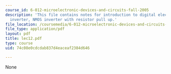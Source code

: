 ```yaml
---
course_id: 6-012-microelectronic-devices-and-circuits-fall-2005
description: 'This file contains notes for introduction to digital electronics: the
  inverter, NMOS inverter with resistor pull up.'
file_location: /coursemedia/6-012-microelectronic-devices-and-circuits-fall-2005/74c08e0cdcdab837d4eaceaf2384d646_lec12.pdf
file_type: application/pdf
layout: pdf
title: lec12.pdf
type: course
uid: 74c08e0cdcdab837d4eaceaf2384d646

---
```

None